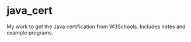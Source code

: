 # java_cert
My work to get the Java certification from W3Schools. Includes notes and example programs.
